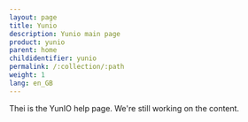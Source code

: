 ```yaml
---
layout: page
title: Yunio
description: Yunio main page
product: yunio
parent: home
childidentifier: yunio
permalink: /:collection/:path
weight: 1
lang: en_GB
---
```


Thei is the YunIO help page.
We're still working on the content.